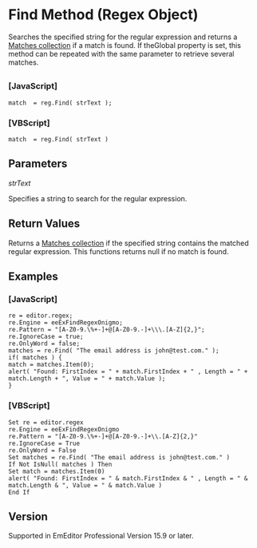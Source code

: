 # Find Method (Regex Object)

Searches the specified string for the regular expression and returns a [Matches collection](../matches/index) if a match is found. If theGlobal property is set, this method can be repeated with the same parameter to retrieve several matches.

## 

### \[JavaScript\]

```
match  = reg.Find( strText );
```

### \[VBScript\]

```
match  = reg.Find( strText )
```

## Parameters

_strText_

Specifies a string to search for the regular expression.

## Return Values

Returns a [Matches collection](../matches/index) if the specified string contains the matched regular expression. This functions returns null if no match is found.

## Examples

### \[JavaScript\]

```
re = editor.regex;
re.Engine = eeExFindRegexOnigmo;
re.Pattern = "[A-Z0-9.\%+-]+@[A-Z0-9.-]+\\\.[A-Z]{2,}";
re.IgnoreCase = true;
re.OnlyWord = false;
matches = re.Find( "The email address is john@test.com." );
if( matches ) {
match = matches.Item(0);
alert( "Found: FirstIndex = " + match.FirstIndex + " , Length = " + match.Length + ", Value = " + match.Value );
}
```

### \[VBScript\]

```
Set re = editor.regex
re.Engine = eeExFindRegexOnigmo
re.Pattern = "[A-Z0-9.\%+-]+@[A-Z0-9.-]+\\.[A-Z]{2,}"
re.IgnoreCase = True
re.OnlyWord = False
Set matches = re.Find( "The email address is john@test.com." )
If Not IsNull( matches ) Then
Set match = matches.Item(0)
alert( "Found: FirstIndex = " & match.FirstIndex & " , Length = " & match.Length & ", Value = " & match.Value )
End If
```

## Version

Supported in EmEditor Professional Version 15.9 or later.

